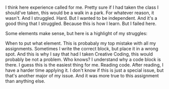 I think here experience called for me. Pretty sure if I had taken the class I should've taken, this would be a walk in a park. For whatever reason, it wasn't. And I struggled. Hard. But I wanted to be independent. And it's a good thing that I struggled. Because this is how I learn. But I failed here. 

Some elements make sense, but here is a highlight of my struggles: 

When to put what element. This is probabaly my top mistake with all my assignments. Sometimes I write the correct block, but place it in a wrong spot. And this is why I say that had I taken Creative Coding, this would probably be not a problem. Who knows? 
I understand why a code block is there. I guess this is the easiest thing for me. Reading code. After reading, I have a harder time applying it. I don't know if this is just a special issue, but that's another major of my issue. And it was more true to this assignment than anything else. 
